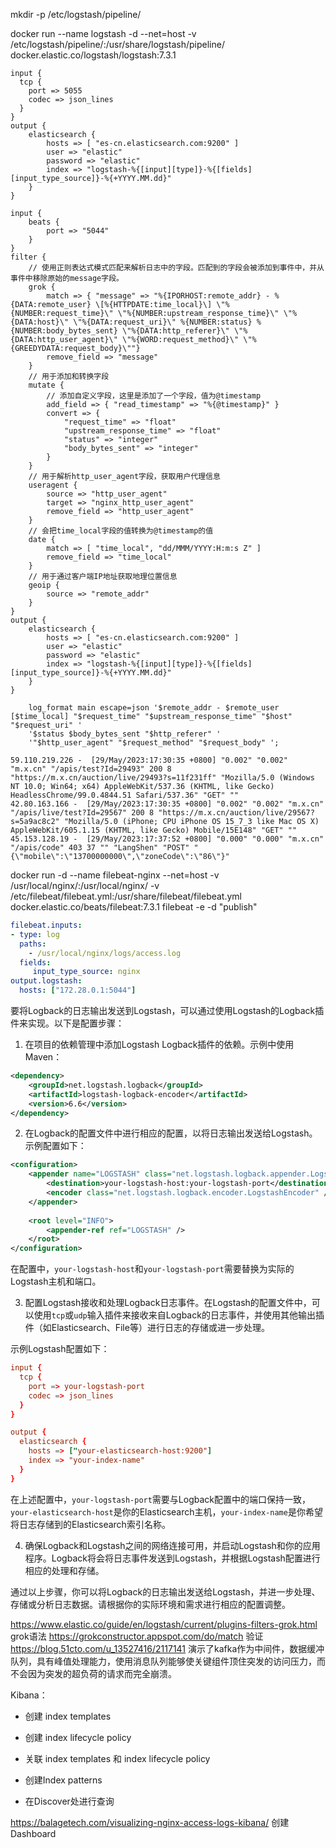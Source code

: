 

mkdir -p /etc/logstash/pipeline/

docker run --name logstash -d --net=host -v /etc/logstash/pipeline/:/usr/share/logstash/pipeline/ docker.elastic.co/logstash/logstash:7.3.1
```editorconfig
input {
  tcp {
    port => 5055
    codec => json_lines
  }
}
output {
    elasticsearch {
        hosts => [ "es-cn.elasticsearch.com:9200" ]
        user => "elastic"
        password => "elastic"
        index => "logstash-%{[input][type]}-%{[fields][input_type_source]}-%{+YYYY.MM.dd}"
    }
}
```
```editorconfig
input {
    beats {
        port => "5044"
    }
}
filter {
    // 使用正则表达式模式匹配来解析日志中的字段。匹配到的字段会被添加到事件中，并从事件中移除原始的message字段。
    grok {
        match => { "message" => "%{IPORHOST:remote_addr} - %{DATA:remote_user} \[%{HTTPDATE:time_local}\] \"%{NUMBER:request_time}\" \"%{NUMBER:upstream_response_time}\" \"%{DATA:host}\" \"%{DATA:request_uri}\" %{NUMBER:status} %{NUMBER:body_bytes_sent} \"%{DATA:http_referer}\" \"%{DATA:http_user_agent}\" \"%{WORD:request_method}\" \"%{GREEDYDATA:request_body}\""}
        remove_field => "message"
    }
    // 用于添加和转换字段
    mutate {
        // 添加自定义字段，这里是添加了一个字段，值为@timestamp
        add_field => { "read_timestamp" => "%{@timestamp}" }
        convert => {
            "request_time" => "float"
            "upstream_response_time" => "float"
            "status" => "integer"
            "body_bytes_sent" => "integer"
        }
    }
    // 用于解析http_user_agent字段，获取用户代理信息
    useragent {
        source => "http_user_agent"
        target => "nginx_http_user_agent"
        remove_field => "http_user_agent"
    }
    // 会把time_local字段的值转换为@timestamp的值
    date {
        match => [ "time_local", "dd/MMM/YYYY:H:m:s Z" ]
        remove_field => "time_local"
    }
    // 用于通过客户端IP地址获取地理位置信息
    geoip {
        source => "remote_addr"
    }
}
output {
    elasticsearch {
        hosts => [ "es-cn.elasticsearch.com:9200" ]
        user => "elastic"
        password => "elastic"
        index => "logstash-%{[input][type]}-%{[fields][input_type_source]}-%{+YYYY.MM.dd}"
    }
}
```

```editorconfig
    log_format main escape=json '$remote_addr - $remote_user [$time_local] "$request_time" "$upstream_response_time" "$host" "$request_uri" '
    '$status $body_bytes_sent "$http_referer" '
    '"$http_user_agent" "$request_method" "$request_body" ';
```

```text
59.110.219.226 -  [29/May/2023:17:30:35 +0800] "0.002" "0.002" "m.x.cn" "/apis/test?Id=29493" 200 8 "https://m.x.cn/auction/live/29493?s=11f231ff" "Mozilla/5.0 (Windows NT 10.0; Win64; x64) AppleWebKit/537.36 (KHTML, like Gecko) HeadlessChrome/99.0.4844.51 Safari/537.36" "GET" "" 
42.80.163.166 -  [29/May/2023:17:30:35 +0800] "0.002" "0.002" "m.x.cn" "/apis/live/test?Id=29567" 200 8 "https://m.x.cn/auction/live/29567?s=5a9ac8c2" "Mozilla/5.0 (iPhone; CPU iPhone OS 15_7_3 like Mac OS X) AppleWebKit/605.1.15 (KHTML, like Gecko) Mobile/15E148" "GET" "" 
45.153.128.19 -  [29/May/2023:17:37:52 +0800] "0.000" "0.000" "m.x.cn" "/apis/code" 403 37 "" "LangShen" "POST" "{\"mobile\":\"13700000000\",\"zoneCode\":\"86\"}" 
```

docker run -d --name filebeat-nginx --net=host -v /usr/local/nginx/:/usr/local/nginx/ -v /etc/filebeat/filebeat.yml:/usr/share/filebeat/filebeat.yml docker.elastic.co/beats/filebeat:7.3.1 filebeat -e  -d "publish"
```yaml
filebeat.inputs:
- type: log
  paths:
    - /usr/local/nginx/logs/access.log  
  fields:
     input_type_source: nginx
output.logstash:
  hosts: ["172.28.0.1:5044"]
```

要将Logback的日志输出发送到Logstash，可以通过使用Logstash的Logback插件来实现。以下是配置步骤：

1. 在项目的依赖管理中添加Logstash Logback插件的依赖。示例中使用Maven：

```xml
<dependency>
    <groupId>net.logstash.logback</groupId>
    <artifactId>logstash-logback-encoder</artifactId>
    <version>6.6</version>
</dependency>
```

2. 在Logback的配置文件中进行相应的配置，以将日志输出发送给Logstash。示例配置如下：

```xml
<configuration>
    <appender name="LOGSTASH" class="net.logstash.logback.appender.LogstashTcpSocketAppender">
        <destination>your-logstash-host:your-logstash-port</destination>
        <encoder class="net.logstash.logback.encoder.LogstashEncoder" />
    </appender>
    
    <root level="INFO">
        <appender-ref ref="LOGSTASH" />
    </root>
</configuration>
```

在配置中，`your-logstash-host`和`your-logstash-port`需要替换为实际的Logstash主机和端口。

3. 配置Logstash接收和处理Logback日志事件。在Logstash的配置文件中，可以使用`tcp`或`udp`输入插件来接收来自Logback的日志事件，并使用其他输出插件（如Elasticsearch、File等）进行日志的存储或进一步处理。

示例Logstash配置如下：

```conf
input {
  tcp {
    port => your-logstash-port
    codec => json_lines
  }
}

output {
  elasticsearch {
    hosts => ["your-elasticsearch-host:9200"]
    index => "your-index-name"
  }
}
```

在上述配置中，`your-logstash-port`需要与Logback配置中的端口保持一致，`your-elasticsearch-host`是你的Elasticsearch主机，`your-index-name`是你希望将日志存储到的Elasticsearch索引名称。

4. 确保Logback和Logstash之间的网络连接可用，并启动Logstash和你的应用程序。Logback将会将日志事件发送到Logstash，并根据Logstash配置进行相应的处理和存储。

通过以上步骤，你可以将Logback的日志输出发送给Logstash，并进一步处理、存储或分析日志数据。请根据你的实际环境和需求进行相应的配置调整。

https://www.elastic.co/guide/en/logstash/current/plugins-filters-grok.html  grok语法
https://grokconstructor.appspot.com/do/match 验证
https://blog.51cto.com/u_13527416/2117141 演示了kafka作为中间件，数据缓冲队列，具有峰值处理能力，使用消息队列能够使关键组件顶住突发的访问压力，而不会因为突发的超负荷的请求而完全崩溃。

Kibana：
- 创建 index templates
- 创建 index lifecycle policy
- 关联 index templates 和 index lifecycle policy

- 创建Index patterns
- 在Discover处进行查询

https://balagetech.com/visualizing-nginx-access-logs-kibana/  创建Dashboard

